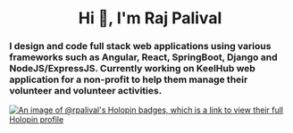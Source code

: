 <h1 align="center">Hi 👋, I'm Raj Palival</h1>
<h3>I design and code full stack web applications using various frameworks such as Angular, React, SpringBoot, Django and NodeJS/ExpressJS. Currently working on KeelHub web application for a non-profit to help them manage their volunteer and volunteer activities.</h3>

[![An image of @rpalival's Holopin badges, which is a link to view their full Holopin profile](https://holopin.me/rpalival)](https://holopin.io/@rpalival)
